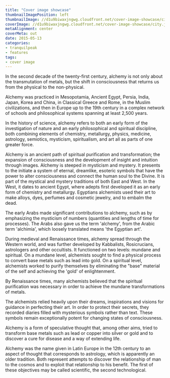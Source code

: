 ```yaml
---
title: "Cover image showcase"
thumbnailImagePosition: left
thumbnailImage: //d1u9biwaxjngwg.cloudfront.net/cover-image-showcase/city-750.jpg
coverImage: //d1u9biwaxjngwg.cloudfront.net/cover-image-showcase/city.jpg
metaAlignment: center
coverMeta: out
date: 2015-05-13
categories:
- tranquilpeak
- features
tags:
- cover image
---
```


In the second decade of the twenty-first century, alchemy is not only about the transmutation of metals, but the shift in consciousness that returns us from the physical to the non-physical.
<!--more-->
Alchemy was practiced in Mesopotamia, Ancient Egypt, Persia, India, Japan, Korea and China, in Classical Greece and Rome, in the Muslim civilizations, and then in Europe up to the 19th century in a complex network of schools and philosophical systems spanning at least 2,500 years.

In the history of science, alchemy refers to both an early form of the investigation of nature and an early philosophical and spiritual discipline, both combining elements of chemistry, metallurgy, physics, medicine, astrology, semiotics, mysticism, spiritualism, and art all as parts of one greater force.

Alchemy is an ancient path of spiritual purification and transformation; the expansion of consciousness and the development of insight and intuition through images. Alchemy is steeped in mysticism and mystery. It presents to the initiate a system of eternal, dreamlike, esoteric symbols that have the power to alter consciousness and connect the human soul to the Divine.
It is part of the mystical and mystery traditions of both East and West. In the West, it dates to ancient Egypt, where adepts first developed it as an early form of chemistry and metallurgy. Egyptians alchemists used their art to make alloys, dyes, perfumes and cosmetic jewelry, and to embalm the dead.

The early Arabs made significant contributions to alchemy, such as by emphasizing the mysticism of numbers (quantities and lengths of time for processes). The Arabs also gave us the term 'alchemy', from the Arabic term 'alchimia', which loosely translated means 'the Egyptian art'.

During medieval and Renaissance times, alchemy spread through the Western world, and was further developed by Kabbalists, Rosicrucians, astrologers and other occultists. It functioned on two levels: mundane and spiritual. On a mundane level, alchemists sought to find a physical process to convert base metals such as lead into gold. On a spiritual level, alchemists worked to purify themselves by eliminating the "base" material of the self and achieving the 'gold' of enlightenment.

By Renaissance times, many alchemists believed that the spiritual purification was necessary in order to achieve the mundane transformations of metals.

The alchemists relied heavily upon their dreams, inspirations and visions for guidance in perfecting their art. In order to protect their secrets, they recorded diaries filled with mysterious symbols rather than text. These symbols remain exceptionally potent for changing states of consciousness.

Alchemy is a form of speculative thought that, among other aims, tried to transform base metals such as lead or copper into silver or gold and to discover a cure for disease and a way of extending life.

Alchemy was the name given in Latin Europe in the 12th century to an aspect of thought that corresponds to astrology, which is apparently an older tradition. Both represent attempts to discover the relationship of man to the cosmos and to exploit that relationship to his benefit. The first of these objectives may be called scientific, the second technological.